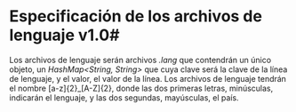 # Especificación de los archivos de lenguaje v1.0#

Los archivos de lenguaje serán archivos *.lang* que contendrán un único objeto, un *HashMap<String, String>* que cuya clave será la clave de la línea de lenguaje, y el valor, el valor de la línea. Los archivos de lenguaje tendrán el nombre [a-z]{2}_[A-Z]{2}, donde las dos primeras letras, minúsculas, indicarán el lenguaje, y las dos segundas, mayúsculas, el país.